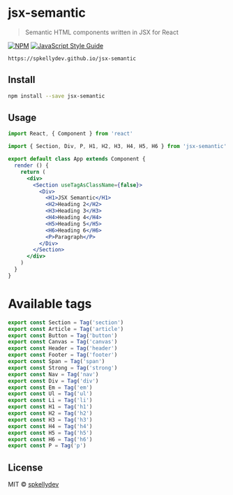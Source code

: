 # jsx-semantic

> Semantic HTML components written in JSX for React

[![NPM](https://img.shields.io/npm/v/jsx-semantic.svg)](https://www.npmjs.com/package/jsx-semantic) [![JavaScript Style Guide](https://img.shields.io/badge/code_style-standard-brightgreen.svg)](https://standardjs.com)

`https://spkellydev.github.io/jsx-semantic`

## Install

```bash
npm install --save jsx-semantic
```

## Usage

```jsx
import React, { Component } from 'react'

import { Section, Div, P, H1, H2, H3, H4, H5, H6 } from 'jsx-semantic'

export default class App extends Component {
  render () {
    return (
      <div>
        <Section useTagAsClassName={false}>
          <Div>
            <H1>JSX Semantic</H1>
            <H2>Heading 2</H2>
            <H3>Heading 3</H3>
            <H4>Heading 4</H4>
            <H5>Heading 5</H5>
            <H6>Heading 6</H6>
            <P>Paragraph</P>
          </Div>
        </Section>
      </div>
    )
  }
}
```

# Available tags
```js
export const Section = Tag('section')
export const Article = Tag('article')
export const Button = Tag('button')
export const Canvas = Tag('canvas')
export const Header = Tag('header')
export const Footer = Tag('footer')
export const Span = Tag('span')
export const Strong = Tag('strong')
export const Nav = Tag('nav')
export const Div = Tag('div')
export const Em = Tag('em')
export const Ul = Tag('ul')
export const Li = Tag('li')
export const H1 = Tag('h1')
export const H2 = Tag('h2')
export const H3 = Tag('h3')
export const H4 = Tag('h4')
export const H5 = Tag('h5')
export const H6 = Tag('h6')
export const P = Tag('p')
```

## License

MIT © [spkellydev](https://github.com/spkellydev)
